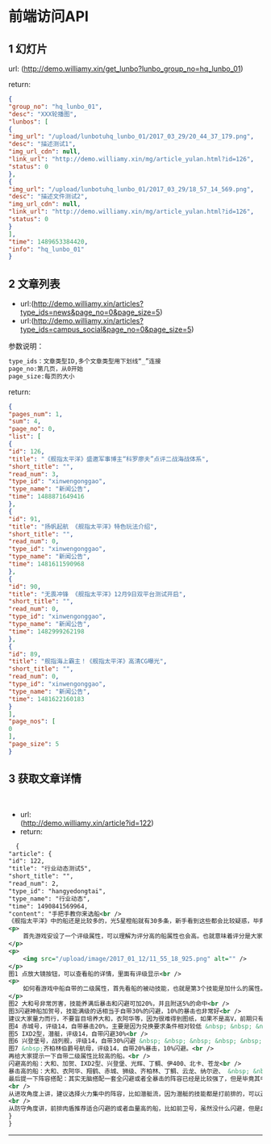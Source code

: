 # 前端访问API
## 1 幻灯片
 url:
(http://demo.williamy.xin/get_lunbo?lunbo_group_no=hq_lunbo_01)


 return:
``` json
{
"group_no": "hq_lunbo_01",
"desc": "XXX轮播图",
"lunbos": [
{
"img_url": "/upload/lunbotuhq_lunbo_01/2017_03_29/20_44_37_179.png",
"desc": "描述测试1",
"img_url_cdn": null,
"link_url": "http://demo.williamy.xin/mg/article_yulan.html?id=126",
"status": 0
},
{
"img_url": "/upload/lunbotuhq_lunbo_01/2017_03_29/18_57_14_569.png",
"desc": "描述文件测试2",
"img_url_cdn": null,
"link_url": "http://demo.williamy.xin/mg/article_yulan.html?id=126",
"status": 0
}
],
"time": 1489653384420,
"info": "hq_lunbo_01"
}
```
## 2 文章列表  
- url:(http://demo.williamy.xin/articles?type_ids=news&page_no=0&page_size=5)  
- url:(http://demo.williamy.xin/articles?type_ids=campus_social&page_no=0&page_size=5)  
  
参数说明：
``` xml
type_ids：文章类型ID,多个文章类型用下划线“_”连接
page_no:第几页，从0开始
page_size:每页的大小
```
return:
``` json
{
"pages_num": 1,
"sum": 4,
"page_no": 0,
"list": [
{
"id": 126,
"title": "《舰指太平洋》盛邀军事博主“科罗廖夫”点评二战海战体系",
"short_title": "",
"read_num": 3,
"type_id": "xinwengonggao",
"type_name": "新闻公告",
"time": 1488871649416
},
{
"id": 91,
"title": "扬帆起航 《舰指太平洋》特色玩法介绍",
"short_title": "",
"read_num": 0,
"type_id": "xinwengonggao",
"type_name": "新闻公告",
"time": 1481611590968
},
{
"id": 90,
"title": "无畏冲锋 《舰指太平洋》12月9日双平台测试开启",
"short_title": "",
"read_num": 0,
"type_id": "xinwengonggao",
"type_name": "新闻公告",
"time": 1482999262198
},
{
"id": 89,
"title": "舰指海上霸主！《舰指太平洋》高清CG曝光",
"short_title": "",
"read_num": 0,
"type_id": "xinwengonggao",
"type_name": "新闻公告",
"time": 1481622160183
}
],
"page_nos": [
0
],
"page_size": 5
}
```

## 3 获取文章详情
  
- url:  
(http://demo.williamy.xin/article?id=122)
  
- return:  
``` xml
  {
"article": {
"id": 122,
"title": "行业动态测试5",
"short_title": "",
"read_num": 2,
"type_id": "hangyedongtai",
"type_name": "行业动态",
"time": 1490841569964,
"content": "手把手教你来选船<br />
《舰指太平洋》中的船还是比较多的，光5星橙船就有30多条，新手看到这些都会比较疑惑，毕竟游戏玩到后来只要培养9条就足够，什么船值得培养一定是所有人要考虑的一件事。本篇主要是针对游戏中后期有能力将橙船进阶的时候，哪些船值得培养进行分析。<br />
<p>
	首先游戏安设了一个评级属性，可以理解为评分高的船属性也会高。也就意味着评分是大家在选船时的一个重要指标。除了评分外，玩到中后期，那些没有直接显示在改造面板上的二级属性，影响也十分明显。什么是二级属性呢，目前游戏里分别是闪避，命中，暴击，韧性，暴击伤害。韧性在其他游戏中比较少见，应该就是抗暴击。也就是说这个游戏中闪避和命中相对，暴击和韧性相对。游戏到了后期，当闪避堆高时，就会在战斗中看到满屏的miss，暴击堆高了就会看到一堆的红色暴击数字，场面非常可观。但是有一点就是想要堆高暴击要记得先堆命中，因为如果命中不高，会被闪避高的闪掉，暴击的价值就会降低。推荐大家优先选择那些自带二级属性特别是闪避和暴击较高的船，同时如果这个船的评分比较高就更好了。
</p>
<p>
	<img src="/upload/image/2017_01_12/11_55_18_925.png" alt="" /> 
</p>
图1 点放大镜按钮，可以查看船的详情，里面有评级显示<br />
<p>
	如何看游戏中船自带的二级属性，首先看船的被动技能，也就是第3个技能是加什么的属性。一条加闪避的被动技能，在升满后可以提供10%的闪避。特别值得一提的就是舰船的被动技能，不仅会对自己生效，也会对阵容中其他船生效。其次看船的进阶加成属性，就是+1，+2的那些额外附加的属性。这里需要提的是最好是看+4或者+3时的属性，因为这两次进阶额外带的二级属性值也会比较高。
</p>
图2 大和号非常厉害，技能养满后暴击和闪避可加20%，并且附送5%的命中<br />
图3闪避神船加贺号，技能满级的话相当于自带30%的闪避，10%的暴击也非常好<br />
建议大家量力而行，不要盲目培养大和，衣阿华等，因为很难得到图纸，如果不是高V，前期只有靠抽船才能获得他们的图纸，而且抽的概率也相对较低，要不就要等解锁后面的科技才能兑换，需要的时间较长。而二线评级为14的船，依然有不少值得培养。那么这里推荐几个评级14的船：<br />
图4 赤城号，评级14，自带暴击20%，主要是因为兑换要求条件相对较低 &nbsp; &nbsp; &nbsp; &nbsp; &nbsp; &nbsp; &nbsp; &nbsp; &nbsp; &nbsp; &nbsp; &nbsp; &nbsp; &nbsp; &nbsp;&nbsp;<br />
图5 IXD2型，潜艇，评级14，自带闪避30%<br />
图6 兴登堡号，战列舰，评级14，自带30%闪避 &nbsp; &nbsp; &nbsp; &nbsp; &nbsp; &nbsp; &nbsp;&nbsp;<br />
图7 &nbsp;齐柏林伯爵号航母，评级14，自带20%暴击，10%闪避。<br />
再给大家提示一下自带二级属性比较高的船。<br />
闪避高的船：大和、加贺、IXD2型、兴登堡、光辉、丁鲷、伊400、北卡、苍龙<br />
暴击高的船：大和、衣阿华、翔鹤、赤城、狮级、齐柏林、丁鲷、云龙、纳尔逊、 &nbsp; &nbsp; &nbsp; &nbsp; &nbsp; &nbsp; &nbsp; &nbsp; &nbsp; &nbsp; &nbsp; &nbsp; &nbsp; &nbsp; &nbsp; &nbsp; &nbsp; &nbsp; &nbsp; &nbsp; &nbsp; &nbsp; &nbsp; &nbsp; &nbsp; &nbsp; &nbsp; &nbsp; &nbsp; &nbsp; &nbsp; &nbsp; &nbsp; &nbsp; &nbsp; &nbsp; &nbsp; &nbsp; &nbsp; &nbsp; &nbsp; &nbsp; &nbsp; &nbsp; &nbsp; &nbsp; &nbsp; &nbsp; &nbsp; &nbsp; &nbsp; &nbsp; &nbsp; &nbsp; &nbsp; &nbsp; &nbsp; &nbsp; &nbsp;&nbsp;<br />
最后提一下阵容搭配：其实无脑搭配一套全闪避或者全暴击的阵容已经是比较强了，但是毕竟其中会有一些船不是那么合适。<br />
<br />
从进攻角度上讲，建议选择火力集中的阵容，比如潜艇流，因为潜艇的技能都是打前排的，可以迅速推掉敌人的前排肉盾。或者选几个技能是打后排的战列舰或者航母，这里推荐大和，北卡，埃塞克斯，皇家方舟，能够集中秒掉敌方的后排输出。其中埃塞克斯虽然自带暴击属性不高，好在命中有保障，再加上自身属性很高，输出依然爆炸。<br />
<br />
从防守角度讲，前排肉盾推荐适合闪避的或者血量高的船，比如前卫号，虽然没什么闪避，但是血很多，依旧能抗。后排也推荐放一个肉盾或者闪避高的船，避免后排被远程攻击的迅速秒掉，然后中排受到威胁。而其他的后排选手则选命中暴击高的输出船，如果对方没有攻击后排的船，他们就可以肆意输出啦。<br />"
}
}
```  
---  

 [图文编辑]:(https://github.com/WilliamGai/demo/blob/master/demo-app/doc/%E5%9B%BE%E6%96%87%E7%BC%96%E8%BE%91API.md)  
 [自定义模板]:(https://github.com/WilliamGai/demo/blob/master/demo-app/doc/%E8%87%AA%E5%AE%9A%E4%B9%89%E6%A8%A1%E6%9D%BFAPI.md) 